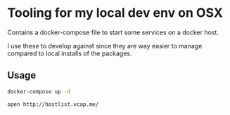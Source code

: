 Tooling for my local dev env on OSX
===================================

Contains a docker-compose file to start some services on a docker host.

I use these to develop against since they are way easier to manage compared to local installs of the packages.

Usage
-----

```bash
docker-compose up -d

open http://hostlist.vcap.me/
```
